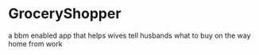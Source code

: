 GroceryShopper
==============

a bbm enabled app that helps wives tell husbands what to buy on the way home from work